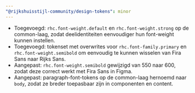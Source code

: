 ```yaml
---
"@rijkshuisstijl-community/design-tokens": minor
---
```


- Toegevoegd: `rhc.font-weight.default` en `rhc.font-weight.strong` op de common-laag, zodat deelidentiteiten eenvoudiger hun font-weight kunnen instellen.
- Toegevoegd: tokenset met overwrites voor `rhc.font-family.primary` en `rhc.font-weight.semibold` om eenvoudig te kunnen wisselen van Fira Sans naar Rijks Sans.
- Aangepast: `rhc.font-weight.semibold` gewijzigd van 550 naar 600, zodat deze correct werkt met Fira Sans in Figma.
- Aangepast: paragraph-font-tokens op de common-laag hernoemd naar `body`, zodat ze breder toepasbaar zijn in componenten en content.
